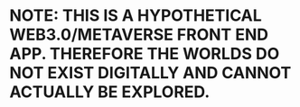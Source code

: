 # NOTE:  THIS IS A HYPOTHETICAL WEB3.0/METAVERSE FRONT END APP. THEREFORE THE WORLDS DO NOT EXIST DIGITALLY AND CANNOT ACTUALLY BE EXPLORED.

